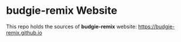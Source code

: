 budgie-remix Website
====================
This repo holds the sources of **budgie-remix** website: https://budgie-remix.github.io
